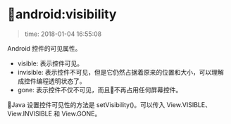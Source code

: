 # android:visibility
>time: 2018-01-04 16:55:08

Android 控件的可见属性。
* visible: 表示控件可见。
* invisible: 表示控件不可见，但是它仍然占据着原来的位置和大小，可以理解成控件编程透明状态了。
* gone: 表示控件不仅不可见，而且不再占用任何屏幕控件。

Java 设置控件可见性的方法是 setVisibility()。可以传入 View.VISIBLE、View.INVISIBLE 和 View.GONE。
